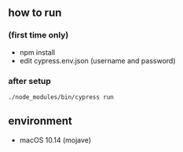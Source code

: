 ## how to run

### (first time only)

* npm install
* edit cypress.env.json (username and password)

### after setup 

```
./node_modules/bin/cypress run
```

## environment

* macOS 10.14 (mojave)